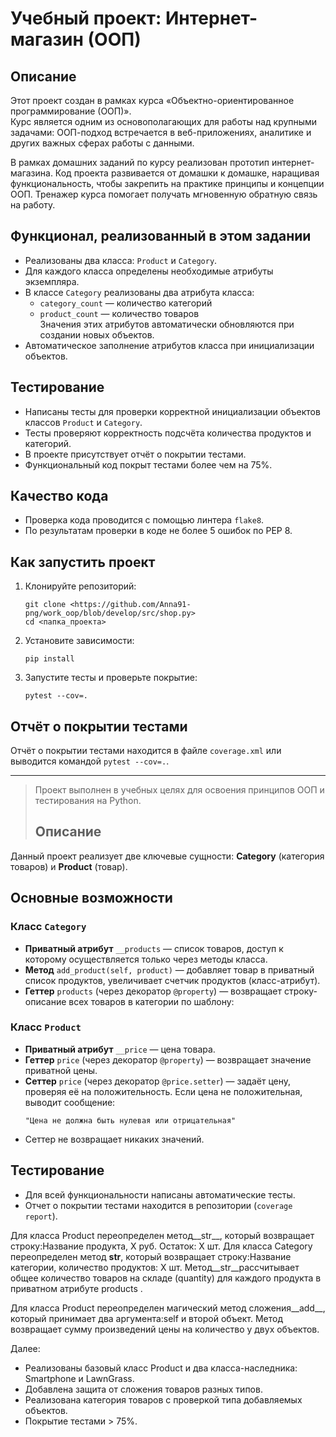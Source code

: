 # Учебный проект: Интернет-магазин (ООП)

## Описание

Этот проект создан в рамках курса «Объектно-ориентированное программирование (ООП)».  
Курс является одним из основополагающих для работы над крупными задачами: ООП-подход встречается в веб-приложениях, аналитике и других важных сферах работы с данными.

В рамках домашних заданий по курсу реализован прототип интернет-магазина. Код проекта развивается от домашки к домашке, наращивая функциональность, чтобы закрепить на практике принципы и концепции ООП. Тренажер курса помогает получать мгновенную обратную связь на работу.

## Функционал, реализованный в этом задании

- Реализованы два класса: `Product` и `Category`.
- Для каждого класса определены необходимые атрибуты экземпляра.
- В классе `Category` реализованы два атрибута класса:  
  - `category_count` — количество категорий  
  - `product_count` — количество товаров  
  Значения этих атрибутов автоматически обновляются при создании новых объектов.
- Автоматическое заполнение атрибутов класса при инициализации объектов.

## Тестирование

- Написаны тесты для проверки корректной инициализации объектов классов `Product` и `Category`.
- Тесты проверяют корректность подсчёта количества продуктов и категорий.
- В проекте присутствует отчёт о покрытии тестами.
- Функциональный код покрыт тестами более чем на 75%.

## Качество кода

- Проверка кода проводится с помощью линтера `flake8`.
- По результатам проверки в коде не более 5 ошибок по PEP 8.

## Как запустить проект

1. Клонируйте репозиторий:
   ```
   git clone <https://github.com/Anna91-png/work_oop/blob/develop/src/shop.py>
   cd <папка_проекта>
   ```

2. Установите зависимости:
   ```
   pip install 
   ```

3. Запустите тесты и проверьте покрытие:
   ```
   pytest --cov=.
   ```


## Отчёт о покрытии тестами

Отчёт о покрытии тестами находится в файле `coverage.xml` или выводится командой `pytest --cov=.`.

---

> Проект выполнен в учебных целях для освоения принципов ООП и тестирования на Python.
> 
> ## Описание

Данный проект реализует две ключевые сущности: **Category** (категория товаров) и **Product** (товар). 

## Основные возможности

### Класс `Category`

- **Приватный атрибут** `__products` — список товаров, доступ к которому осуществляется только через методы класса.
- **Метод** `add_product(self, product)` — добавляет товар в приватный список продуктов, увеличивает счетчик продуктов (класс-атрибут).
- **Геттер** `products` (через декоратор `@property`) — возвращает строку-описание всех товаров в категории по шаблону:  

### Класс `Product`

- **Приватный атрибут** `__price` — цена товара.
- **Геттер** `price` (через декоратор `@property`) — возвращает значение приватной цены.
- **Сеттер** `price` (через декоратор `@price.setter`) — задаёт цену, проверяя её на положительность. Если цена не положительная, выводит сообщение:  
  ```
  "Цена не должна быть нулевая или отрицательная"
  ```
- Сеттер не возвращает никаких значений.

## Тестирование

- Для всей функциональности написаны автоматические тесты.
- Отчет о покрытии тестами находится в репозитории (`coverage report`).

Для класса Product переопределен метод__str__, который возвращает строку:Название продукта, X руб. Остаток: X шт.
Для класса Category переопределен метод __str__, который возвращает строку:Название категории, количество продуктов: X шт.
Метод__str__рассчитывает общее количество товаров на складе (quantity) для каждого продукта в приватном атрибуте products .

Для класса Product переопределен магический метод сложения__add__, который принимает два аргумента:self и второй объект.
Метод возвращает сумму произведений цены на количество у двух объектов.

Далее:
- Реализованы базовый класс Product и два класса-наследника: Smartphone и LawnGrass.
- Добавлена защита от сложения товаров разных типов.
- Реализована категория товаров с проверкой типа добавляемых объектов.
- Покрытие тестами > 75%.